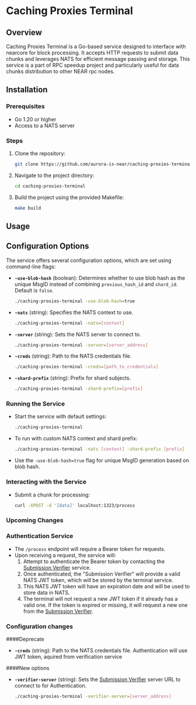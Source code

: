 # Caching Proxies Terminal

## Overview
Caching Proxies Terminal is a Go-based service designed to interface with nearcore for block processing. It accepts HTTP requests to submit data chunks and leverages NATS for efficient message passing and storage. This service is a part of RPC speedup project and particularly useful for data chunks distribution to other NEAR rpc nodes.

## Installation

### Prerequisites
- Go 1.20 or higher
- Access to a NATS server

### Steps
1. Clone the repository:
   ```bash
   git clone https://github.com/aurora-is-near/caching-proxies-terminal
   ```
2. Navigate to the project directory:
   ```bash
   cd caching-proxies-terminal
   ```
3. Build the project using the provided Makefile:
   ```bash
   make build
   ```

## Usage

## Configuration Options
The service offers several configuration options, which are set using command-line flags:

- **`-use-blob-hash`** (boolean): Determines whether to use blob hash as the unique MsgID instead of combining `previous_hash_id` and `shard_id`. Default is `false`.
  ```bash
  ./caching-proxies-terminal -use-blob-hash=true
  ```
  
- **`-nats`** (string): Specifies the NATS context to use.
  ```bash
  ./caching-proxies-terminal -nats=[context]
  ```

- **`-server`** (string): Sets the NATS server to connect to.
  ```bash
  ./caching-proxies-terminal -server=[server_address]
  ```

- **`-creds`** (string): Path to the NATS credentials file.
  ```bash
  ./caching-proxies-terminal -creds=[path_to_credentials]
  ```

- **`-shard-prefix`** (string): Prefix for shard subjects.
  ```bash
  ./caching-proxies-terminal -shard-prefix=[prefix]
  ```

### Running the Service
- Start the service with default settings:
  ```bash
  ./caching-proxies-terminal
  ```
- To run with custom NATS context and shard prefix:
  ```bash
  ./caching-proxies-terminal -nats [context] -shard-prefix [prefix]
  ```
- Use the `-use-blob-hash=true` flag for unique MsgID generation based on blob hash.

### Interacting with the Service
- Submit a chunk for processing:
  ```bash
  curl -XPOST -d '[data]' localhost:1323/process
  ```

### Upcoming Changes
### Authentication Service 
- The `/process` endpoint will require a Bearer token for requests.
- Upon receiving a request, the service will:
  1. Attempt to authenticate the Bearer token by contacting the [Submission Verifier](https://github.com/aurora-is-near/caching-proxies-verifier) service.
  2. Once authenticated, the "Submission Verifier" will provide a valid NATS JWT token, which will be stored by the terminal service.
  3. This NATS JWT token will have an expiration date and will be used to store data in NATS.
  4. The terminal will not request a new JWT token if it already has a valid one. If the token is expired or missing, it will request a new one from the [Submission Verifier](https://github.com/aurora-is-near/caching-proxies-verifier).

### Configuration changes
####Deprecate
- **`-creds`** (string): Path to the NATS credentials file.
Authentication will use JWT token, aquired from verification service

####New options
- **`-verifier-server`** (string): Sets the [Submission Verifier](https://github.com/aurora-is-near/caching-proxies-verifier) server URL to connect to for Authentication.
  ```bash
  ./caching-proxies-terminal -verifier-server=[server_address]
  ```